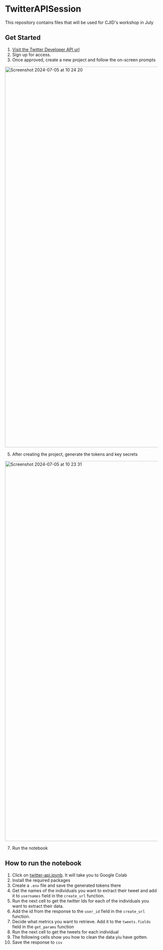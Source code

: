 # TwitterAPISession
This repository contains files that will be used for CJID's workshop in July

## Get Started 
1. [Visit the Twitter Developer API url](https://developer.x.com/en/docs/twitter-api/tools-and-libraries/v2)
2. Sign up for access.
3. Once approved, create a new project and follow the on-screen prompts
<img width="1253" alt="Screenshot 2024-07-05 at 10 24 20" src="https://github.com/CJIDNG/TwitterAPISession/assets/54020973/bd36a70f-2988-40ee-9b00-3eda85dee1d7">

5. After creating the project, generate the tokens and key secrets
<img width="1251" alt="Screenshot 2024-07-05 at 10 23 31" src="https://github.com/CJIDNG/TwitterAPISession/assets/54020973/25f81cda-cdee-4df4-8e5e-a197fc5655b6">

7. Run the notebook 

## How to run the notebook
1. Click on [twitter-api.ipynb](https://colab.research.google.com/drive/1a99KZxJvn0EL3MZwedMz1JS1dHJC5D7s?usp=sharing). It will take you to Google Colab 
2. Install the required packages
3. Create a `.env` file and save the generated tokens there 
3. Get the names of the individuals you want to extract their tweet and add it to `usernames` field in the `create_url` function.
5. Run the next cell to get the twitter Ids for each of the individuals you want to extract their data.
6. Add the id from the response to the `user_id` field in the `create_url` function.
7. Decide what metrics you want to retrieve. Add it to the `tweets.fields` field in the `get_params` function
8. Run the next cell to get the tweets for each individual
9. The following cells show you how to clean the data yiu have gotten.
10. Save the response to `csv` 
